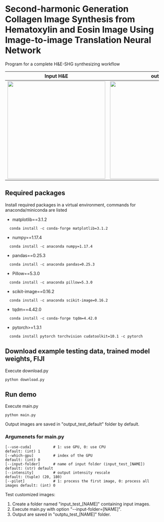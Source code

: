 # Second-harmonic Generation Collagen Image Synthesis from Hematoxylin and Eosin Image Using Image-to-image Translation Neural Network
Program for a complete H&amp;E-SHG synthesizing workflow

|Input H&amp;E| output |
|----------|--------|
|<img src="https://github.com/uw-loci/he_shg_synth_workflow/blob/master/thumbnails/he.jpg" width="320">|<img src="https://github.com/uw-loci/he_shg_synth_workflow/blob/master/thumbnails/shg.jpg" width="320">|

## Required packages
Install required packages in a virtual environment, commands for anaconda/miniconda are listed
* matplotlib==3.1.2 
```
  conda install -c conda-forge matplotlib=3.1.2
```  
* numpy==1.17.4
```
  conda install -c anaconda numpy=1.17.4
```  
* pandas==0.25.3
```
  conda install -c anaconda pandas=0.25.3
``` 
* Pillow==5.3.0
```
  conda install -c anaconda pillow=5.3.0
```  
* scikit-image==0.16.2
```
  conda install -c anaconda scikit-image=0.16.2
```  
* tqdm==4.42.0
```
  conda install -c conda-forge tqdm=4.42.0
```  
* pytorch>=1.3.1
```
  conda install pytorch torchvision cudatoolkit=10.1 -c pytorch
```  
## Download example testing data, trained model weights, FIJI
Execute download.py
```  
python download.py
```
  
## Run demo
Execute main.py
```  
python main.py
```

Output images are saved in "output_test_default" folder by default.
### Argumenets for main.py
```
[--use-cuda]          # 1: use GPU, 0: use CPU                            default: (int) 1
[--which-gpu]         # index of the GPU                                  default: (int) 0
[--input-folder]      # name of input folder (input_test_[NAME])          default: (str) default
[--intensity]         # output intensity rescale                          default: (tuple) (20, 180)
[--pilot]             # 1: process the first image, 0: process all images default: (int) 0
```
Test customized images:

1. Create a folder named "input_test_[NAME]" containing input images.
2. Execute main.py with option "--input-folder=[NAME]".
3. Output are saved in "outptu_test_[NAME]" folder.
  
